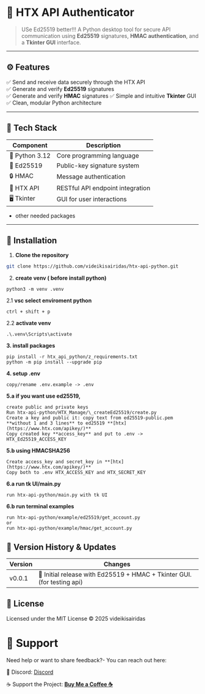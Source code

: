 # 🐍 HTX API Authenticator

> USe Ed25519 better!!!
> A Python desktop tool for secure API communication using **Ed25519** signatures, **HMAC authentication**, and a **Tkinter GUI** interface.

<!-- <p align="center">
  <img src="assets/demo.png" width="420" alt="App Demo">
</p> -->

---

## ⚙️ Features

✅ Send and receive data securely through the HTX API  
✅ Generate and verify **Ed25519** signatures  
✅ Generate and verify **HMAC** signatures
✅ Simple and intuitive **Tkinter** GUI  
✅ Clean, modular Python architecture

---

## 🧠 Tech Stack

| Component      | Description                      |
| -------------- | -------------------------------- |
| 🐍 Python 3.12 | Core programming language        |
| 🪪 Ed25519      | Public-key signature system      |
| 🔒 HMAC        | Message authentication           |
| 🧰 HTX API     | RESTful API endpoint integration |
| 🖥️ Tkinter     | GUI for user interactions        |

- other needed packages

---

## 🚀 Installation

1. **Clone the repository**

```bash
git clone https://github.com/videikisairidas/htx-api-python.git
```

2. **create venv ( before install python)**

```
python3 -m venv .venv
```

2.1 **vsc select enviroment python**

```
ctrl + shift + p
```

2.2 **activate venv**

```
.\.venv\Scripts\activate
```

**3. install packages**

```
pip install -r htx_api_python/z_requirements.txt
python -m pip install --upgrade pip
```

**4. setup .env**

```
copy/rename .env.example -> .env
```

**5.a if you want use ed25519,**

```
create public and private keys
Run htx-api-python/HTX_Manage/\_createEd25519/create.py
Create a key and public it: copy text from ed25519-public.pem **without 1 and 3 lines** to ed25519 **[htx](https://www.htx.com/apikey/)**
Copy created key **access_key** and put to .env -> HTX_Ed25519_ACCESS_KEY
```

**5.b using HMACSHA256**

```
Create access_key and secret_key in **[htx](https://www.htx.com/apikey/)**
Copy both to .env HTX_ACCESS_KEY and HTX_SECRET_KEY
```

**6.a run tk UI/main.py**

```
run htx-api-python/main.py with tk UI
```

**6.b run terminal examples**

```
run htx-api-python/example/ed25519/get_account.py
or
run htx-api-python/example/hmac/get_account.py
```

## 🧾 Version History & Updates

| Version | Changes                                                                 |
| ------- | ----------------------------------------------------------------------- |
| v0.0.1  | 🧱 Initial release with Ed25519 + HMAC + Tkinter GUI. (for testing api) |

## 📜 License

Licensed under the MIT License © 2025 videikisairidas

# 💬 Support

Need help or want to share feedback?-
You can reach out here:

📧 Discord: [Discord](https://discord.gg/PSDD6HJhpx)

☕ Support the Project: **[Buy Me a Coffee ☕](https://buymeacoffee.com/maxyou200)**
